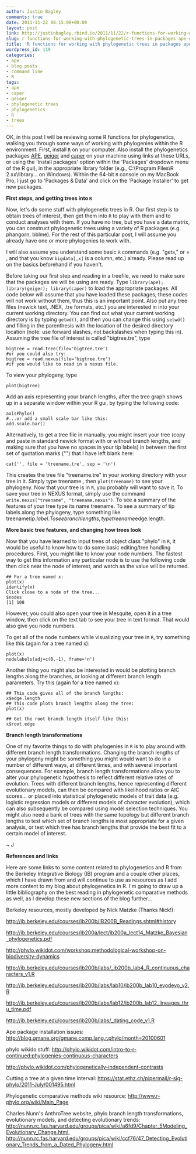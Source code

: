 ```yaml
---
author: Justin Bagley
comments: true
date: 2011-11-22 08:15:00+00:00
layout: post
link: http://justinbagley.rbind.io/2011/11/22/r-functions-for-working-with-phylogenetic-trees-in-packages-ape-geiger-and-caper-part-i/
slug: r-functions-for-working-with-phylogenetic-trees-in-packages-ape-geiger-and-caper-part-i
title: 'R functions for working with phylogenetic trees in packages ape, geiger, and caper: Part I'
wordpress_id: 119
categories:
- ape
- blog posts
- command line
- R
tags:
- ape
- caper
- geiger
- phylogenetic trees
- phylogenetics
- R
- trees
---
```


OK, in this post I will be reviewing some R functions for phylogenetics, walking you through some ways of working with phylogenies within the R environment. First, install [`R`](http://cran.r-project.org/) on your computer. Also install the phylogenetics packages [APE](http://cran.r-project.org/web/packages/ape/index.html), [geiger](http://cran.r-project.org/web/packages/geiger/index.html) and [caper](http://cran.r-project.org/web/packages/caper/index.html) on your machine using links at these URLs, or using the 'Install packages' option within the 'Packages' dropdown menu of the R gui), in the appropriate library folder (e.g., C:\Program Files\R 2.xx\library... on Windows). Within the 64-bit `R` console on my MacBook Pro, I just go to 'Packages & Data' and click on the 'Package Installer' to get new packages.  


**First steps, and getting trees into `R`**   

Now, let's do some stuff with phylogenetic trees in R. Our first step is to obtain trees of interest, then get them into `R` to play with them and to conduct analyses with them. If you have no tree, but you have a data matrix, you can construct phylogenetic trees using a variety of R packages (e.g. phangorn, bblme). For the rest of this particular post, I will assume you already have one or more phylogenies to work with.   
   
I will also assume you understand some basic `R` commands (e.g. "gets," or = , and that you know `bigdata[,x]` is a column, etc.) already. Please read up on the basics beforehand if you haven't.   
   
Before taking our first step and reading in a treefile, we need to make sure that the packages we will be using are ready. Type `library(ape); library(geiger); library(caper)` to load the appropriate packages. All code below will assume that you have loaded these packages; these codes will not work without them, thus this is an important point. Also put any tree files (newick text, .NEX, .tre formats, etc.) you are interested in into your current working directory. You can find out what your current working directory is by typing `getwd()`, and then you can change this using `setwd()` and filling in the parenthesis with the location of the desired directory location (note: use forward slashes, not backslashes when typing this in). Assuming the tree file of interest is called "bigtree.tre", type

```
bigtree = read.tree(file='bigtree.tre')
#or you could also try:
bigtree = read.nexus(file='bigtree.tre')
#if you would like to read in a nexus file.
```

To view your phylogeny, type

```
plot(bigtree)
```


Add an axis representing your branch lengths, after the tree graph shows up in a separate window within your R gui, by typing the following code:

```
axisPhylo()
#...or add a small scale bar like this:
add.scale.bar()
```


Alternatively, to get a tree file in manually, you might insert your tree (copy and paste in standard newick format with or without branch lengths, and making sure that you have no spaces in your tip labels) in between the first set of quotation marks ("") that I have left blank here:

```
cat('', file = 'treename.tre', sep = '\n')
```


This creates the tree file "treename.tre" in your working directory with your tree in it. Simply type treename , then `plot(treename)` to see your phylogeny. Now that your tree is in `R`, you probably will want to save it. To save your tree in NEXUS format, simply use the command `write.nexus("treename", "treename.nexus")`. To see a summary of the features of your tree type its name treename. To see a summary of tip labels along the phylogeny, type something like treename$tip.label. To see branch lengths, type treename$edge.length.      


**More basic tree features, and changing how trees look**   
   
Now that you have learned to input trees of object class "phylo" in `R`, it would be useful to know how to do some basic editing/tree handling procedures. First, you might like to know your node numbers. The fastest way to get this information any particular node is to use the following code then click near the node of interest, and watch as the value will be returned.

```
## For a tree named x:
plot(x)
identify(x)
Click close to a node of the tree...
$nodes
[1] 108
```


However, you could also open your tree in Mesquite, open it in a tree window, then click on the text tab to see your tree in text format. That would also give you node numbers.  

To get all of the node numbers while visualizing your tree in `R`, try something like this (again for a tree named x):

```
plot(x)
nodelabels(adj=c(0,-1), frame='n')
```

Another thing you might also be interested in would be plotting branch lengths along the branches, or looking at different branch length parameters. Try this (again for a tree named x):

```
## This code gives all of the branch lengths:
x$edge.length
## This code plots branch lengths along the tree:
plot(x)
  
## Get the root branch length itself like this:
x$root.edge
```


**Branch length transformations**  

One of my favorite things to do with phylogenies in `R` is to play around with different branch length transformations. Changing the branch lengths of your phylogeny might be something you might would want to do in a number of different ways, at different times, and with several important consequences. For example, branch length transformations allow you to alter your phylogenetic hypothesis to reflect different relative rates of evolution. Trees with different branch lengths, hence representing different evolutionary models, can then be compared with likelihood ratios or AIC scores... or placed into statistical phylogenetic models of trait data (e.g. logistic regression models or different models of character evolution), which can also subsequently be compared using model selection techniques. You might also need a bank of trees with the same topology but different branch lengths to test which set of branch lengths is most appropriate for a given analysis, or test which tree has branch lengths that provide the best fit to a certain model of interest.  

~ J


**References and links**  

Here are some links to some content related to phylogenetics and R from the Berkeley Integrative Biology (IB) program and a couple other places, which I have drawn from and will continue to use as resources as I add more content to my blog about phylogenetics in R. I'm going to draw up a little bibliography on the best reading in phylogenetic comparative methods as well, as I develop these new sections of the blog further...  

   
Berkeley resources, mostly developed by Nick Matzke (Thanks Nick!):  

http://ib.berkeley.edu/courses/ib200b/IB200B_Readings.shtml#history  

http://ib.berkeley.edu/courses/ib200a/lect/ib200a_lect14_Matzke_Bayesian_phylogenetics.pdf  

http://phylo.wikidot.com/workshop:methodological-workshop-on-biodiversity-dynamics  

http://ib.berkeley.edu/courses/ib200b/labs/_ib200b_lab4_R_continuous_characters_v1.R  

http://ib.berkeley.edu/courses/ib200b/labs/lab10/ib200b_lab10_evodevo_v2.R  

http://ib.berkeley.edu/courses/ib200b/labs/lab12/ib200b_lab12_lineages_thru_time.pdf  

http://ib.berkeley.edu/courses/ib200b/labs/_dating_code_v1.R  

Ape package installation issues: http://blog.gmane.org/gmane.comp.lang.r.phylo/month=20100601   

phylo wikido stuff: http://phylo.wikidot.com/intro-to-r-continued:phylogenies-continuous-characters  

http://phylo.wikidot.com/phylogenetically-independent-contrasts   

Cutting a tree at a given time interval: https://stat.ethz.ch/pipermail/r-sig-phylo/2011-July/001495.html  

Phylogenetic comparative methods wiki resource: http://www.r-phylo.org/wiki/Main_Page  

Charles Nunn's AnthroTree website, phylo branch length transformations, evolutionary models, and detecting evolutionary trends: http://nunn.rc.fas.harvard.edu/groups/pica/wiki/a6fd9/Chapter_5Modeling_Evolutionary_Change.html, http://nunn.rc.fas.harvard.edu/groups/pica/wiki/ccf76/47_Detecting_Evolutionary_Trends_from_a_Dated_Phylogeny.html   
